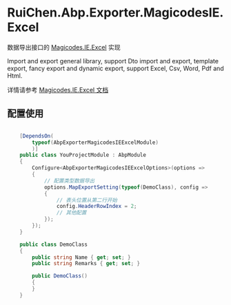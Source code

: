 # RuiChen.Abp.Exporter.MagicodesIE.Excel

数据导出接口的 [Magicodes.IE.Excel](https://github.com/dotnetcore/Magicodes.IE) 实现

Import and export general library, support Dto import and export, template export, fancy export and dynamic export, support Excel, Csv, Word, Pdf and Html.

详情请参考 [Magicodes.IE.Excel 文档](https://github.com/dotnetcore/Magicodes.IE/blob/master/docs/2.%E5%9F%BA%E7%A1%80%E6%95%99%E7%A8%8B%E4%B9%8B%E5%AF%BC%E5%87%BAExcel.md)

## 配置使用


```csharp

    [DependsOn(
        typeof(AbpExporterMagicodesIEExcelModule)
        )]
    public class YouProjectModule : AbpModule
    {
        Configure<AbpExporterMagicodesIEExcelOptions>(options =>
        {
            // 配置类型数据导出
            options.MapExportSetting(typeof(DemoClass), config =>
            {
                // 表头位置从第二行开始
                config.HeaderRowIndex = 2;
                // 其他配置
            });
        });
    }

    public class DemoClass
    {
        public string Name { get; set; }
        public string Remarks { get; set; }

        public DemoClass()
        {
        }
    }
```

